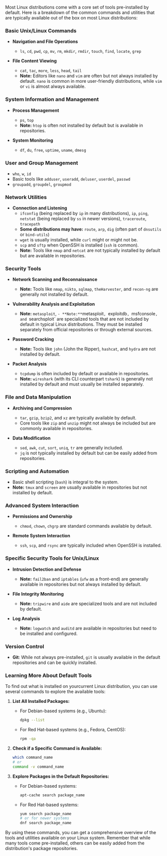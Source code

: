Most Linux distributions come with a core set of tools pre-installed by default. Here is a breakdown of the common commands and utilities that are typically available out of the box on most Linux distributions:

### Basic Unix/Linux Commands
- **Navigation and File Operations**
  - `ls`, `cd`, `pwd`, `cp`, `mv`, `rm`, `mkdir`, `rmdir`, `touch`, `find`, `locate`, `grep`

- **File Content Viewing**
  - `cat`, `tac`, `more`, `less`, `head`, `tail`
  - **Note:** Editors like `nano` and `vim` are often but not always installed by default. `nano` is common in more user-friendly distributions, while `vim` or `vi` is almost always available.

### System Information and Management
- **Process Management**
  - `ps`, `top`
  - **Note:** `htop` is often not installed by default but is available in repositories.

- **System Monitoring**
  - `df`, `du`, `free`, `uptime`, `uname`, `dmesg`

### User and Group Management
- `who`, `w`, `id`
- Basic tools like `adduser`, `useradd`, `deluser`, `userdel`, `passwd`
- `groupadd`, `groupdel`, `groupmod`

### Network Utilities
- **Connection and Listening**
  - `ifconfig` (being replaced by `ip` in many distributions), `ip`, `ping`, `netstat` (being replaced by `ss` in newer versions), `traceroute`, `tracepath`
  - **Some distributions may have:** `route`, `arp`, `dig` (often part of `dnsutils` or `bind-utils`)
  - `wget` is usually installed, while `curl` might or might not be.
  - `scp` and `sftp` when OpenSSH is installed (`ssh` is common).
  - **Note:** Tools like `nmap` and `netcat` are not typically installed by default but are available in repositories.

### Security Tools
- **Network Scanning and Reconnaissance**
  - **Note:** Tools like `nmap`, `nikto`, `sqlmap`, `theHarvester`, and `recon-ng` are generally not installed by default.

- **Vulnerability Analysis and Exploitation**
  - **Note:** `metasploit`, ` - **Note:** `metasploit`, `exploitdb`, `msfconsole`, and `searchsploit` are specialized tools that are not included by default in typical Linux distributions. They must be installed separately from official repositories or through external sources.

- **Password Cracking**
  - **Note:** Tools like `john` (John the Ripper), `hashcat`, and `hydra` are not installed by default.

- **Packet Analysis**
  - `tcpdump` is often included by default or available in repositories.
  - **Note:** `wireshark` (with its CLI counterpart `tshark`) is generally not installed by default and must usually be installed separately.

### File and Data Manipulation
- **Archiving and Compression**
  - `tar`, `gzip`, `bzip2`, and `xz` are typically available by default.
  - Core tools like `zip` and `unzip` might not always be included but are commonly available in repositories.

- **Data Modification**
  - `sed`, `awk`, `cut`, `sort`, `uniq`, `tr` are generally included.
  - `jq` is not typically installed by default but can be easily added from repositories.

### Scripting and Automation
- Basic shell scripting (`bash`) is integral to the system.
- **Note:** `tmux` and `screen` are usually available in repositories but not installed by default.

### Advanced System Interaction
- **Permissions and Ownership**
  - `chmod`, `chown`, `chgrp` are standard commands available by default.

- **Remote System Interaction**
  - `ssh`, `scp`, and `rsync` are typically included when OpenSSH is installed.

### Specific Security Tools for Unix/Linux
- **Intrusion Detection and Defense**
  - **Note:** `fail2ban` and `iptables` (`ufw` as a front-end) are generally available in repositories but not always installed by default.

- **File Integrity Monitoring**
  - **Note:** `tripwire` and `aide` are specialized tools and are not included by default.

- **Log Analysis**
  - **Note:** `logwatch` and `auditd` are available in repositories but need to be installed and configured.

### Version Control
- **Git**: While not always pre-installed, `git` is usually available in the default repositories and can be quickly installed.

### Learning More About Default Tools
To find out what is installed on yourcurrent Linux distribution, you can use several commands to explore the available tools:

1. **List All Installed Packages:**
   - For Debian-based systems (e.g., Ubuntu):
     ```sh
     dpkg --list
     ```
   - For Red Hat-based systems (e.g., Fedora, CentOS):
     ```sh
     rpm -qa
     ```

2. **Check if a Specific Command is Available:**
   ```sh
   which command_name
   # or
   command -v command_name
   ```

3. **Explore Packages in the Default Repositories:**
   - For Debian-based systems:
     ```sh
     apt-cache search package_name
     ```
   - For Red Hat-based systems:
     ```sh
     yum search package_name
     # or for newer systems
     dnf search package_name
     ```

By using these commands, you can get a comprehensive overview of the tools and utilities available on your Linux system. Remember that while many tools come pre-installed, others can be easily added from the distribution's package repositories.
